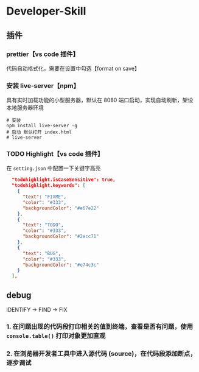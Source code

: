<!--
 * @Author: _krill
 * @Date: 2022-07-17 19:10:52
 * @LastEditTime: 2022-07-18 14:44:42
 * @Description: 
-->
# Developer-Skill

## 插件

### prettier【vs code 插件】
代码自动格式化，需要在设置中勾选【format on save】

### 安装 live-server【npm】
具有实时加载功能的小型服务器，默认在 8080 端口启动，实现自动刷新，架设本地服务器环境
```shell
# 安装
npm install live-server -g 
# 启动 默认打开 index.html
# live-server
```

### TODO Highlight【vs code 插件】
在 `setting.json` 中配置一下关键字高亮
```json
  "todohighlight.isCaseSensitive": true,
  "todohighlight.keywords": [
    {
      "text": "FIXME",
      "color": "#333",
      "backgroundColor": "#e67e22"
    },
    {
      "text": "TODO",
      "color": "#333",
      "backgroundColor": "#2ecc71"
    },
    {
      "text": "BUG",
      "color": "#333",
      "backgroundColor": "#e74c3c"
    }
  ],
```

## debug
IDENTIFY -> FIND -> FIX

### 1. 在问题出现的代码段打印相关的值到终端，查看是否有问题，使用 `console.table()` 打印对象更加直观


### 2. 在浏览器开发者工具中进入源代码 (source)，在代码段添加断点，逐步调试 